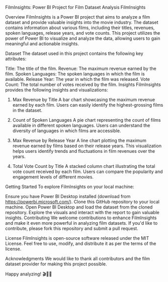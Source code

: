 FilmInsights: Power BI Project for Film Dataset Analysis
FilmInsights

Overview
FilmInsights is a Power BI project that aims to analyze a film dataset and provide valuable insights into the movie industry. The dataset contains information about various films, including their titles, revenues, spoken languages, release years, and vote counts. This project utilizes the power of Power BI to visualize and analyze the data, allowing users to gain meaningful and actionable insights.

Dataset
The dataset used in this project contains the following key attributes:

Title: The title of the film.
Revenue: The maximum revenue earned by the film.
Spoken Languages: The spoken languages in which the film is available.
Release Year: The year in which the film was released.
Vote Count: The total number of votes received by the film.
Insights
FilmInsights provides the following insights and visualizations:

1. Max Revenue by Title
A bar chart showcasing the maximum revenue earned by each film. Users can easily identify the highest-grossing films in the dataset.

2. Count of Spoken Languages
A pie chart representing the count of films available in different spoken languages. Users can understand the diversity of languages in which films are accessible.

3. Max Revenue by Release Year
A line chart plotting the maximum revenue earned by films based on their release years. This visualization helps users identify trends and fluctuations in film revenues over the years.

4. Total Vote Count by Title
A stacked column chart illustrating the total vote count received by each film. Users can compare the popularity and engagement levels of different movies.

Getting Started
To explore FilmInsights on your local machine:

Ensure you have Power BI Desktop installed (download from https://powerbi.microsoft.com/).
Clone this GitHub repository to your local machine.
Open Power BI Desktop and load the dataset from the cloned repository.
Explore the visuals and interact with the report to gain valuable insights.
Contributing
We welcome contributions to enhance FilmInsights and make it even more powerful in analyzing film datasets. If you'd like to contribute, please fork this repository and submit a pull request.

License
FilmInsights is open-source software released under the MIT License. Feel free to use, modify, and distribute it as per the terms of the license.

Acknowledgments
We would like to thank all contributors and the film dataset provider for making this project possible.



Happy analyzing! 🎬🎥🍿
